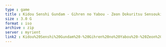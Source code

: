 ```yaml
---
type : game
title : Kidou Senshi Gundam - Gihren no Yabou - Zeon Dokuritsu Sensouki (Japan)
size : 3.0 G
format : iso
archive : zip
server : myrient
link2 : Kidou%20Senshi%20Gundam%20-%20Gihren%20no%20Yabou%20-%20Zeon%20Dokuritsu%20Sensouki%20%28Japan%29
---
```

